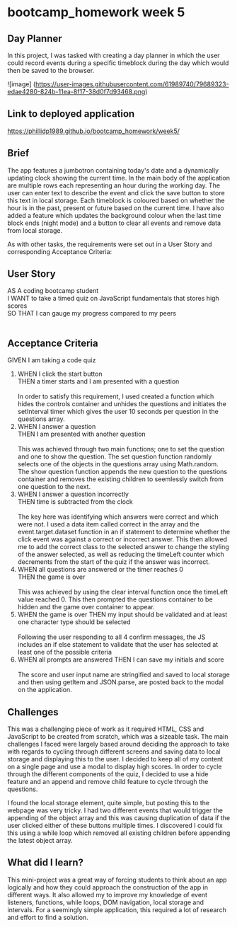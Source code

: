 # bootcamp_homework week 5

## Day Planner

In this project, I was tasked with creating a day planner in which the user could record events during a specific timeblock during the day which would then be saved to the browser.

![image] (https://user-images.githubusercontent.com/61989740/79689323-edae4280-824b-11ea-8f17-38d0f7d93468.png) 

## Link to deployed application

https://phillidp1989.github.io/bootcamp_homework/week5/ 

## Brief

The app features a jumbotron containing today's date and a dynamically updating clock showing the current time. In the main body of the application are multiple rows each representing an hour during the working day. The user can enter text to describe the event and click the save button to store this text in local storage. Each timeblock is coloured based on whether the hour is in the past, present or future based on the current time. I have also added a feature which updates the background colour when the last time block ends (night mode) and a button to clear all events and remove data from local storage.

As with other tasks, the requirements were set out in a User Story and corresponding Acceptance Criteria:

## User Story


AS A coding bootcamp student<br>
I WANT to take a timed quiz on JavaScript fundamentals that stores high scores<br>
SO THAT I can gauge my progress compared to my peers<br><br>


## Acceptance Criteria

GIVEN I am taking a code quiz
<ol>
<li>WHEN I click the start button<br>
THEN a timer starts and I am presented with a question<br><br>
In order to satisfy this requirement, I used created a function which hides the controls container and unhides the questions and initiates the setInterval timer which gives the user 10 seconds per question in the questions array.</li>
<li>WHEN I answer a question<br>
THEN I am presented with another question<br><br>
This was achieved through two main functions; one to set the question and one to show the question. The set question function randomly selects one of the objects in the questions array using Math.random. The show question function appends the new question to the questions container and removes the existing children to seemlessly switch from one question to the next.</li>
<li>WHEN I answer a question incorrectly<br>
THEN time is subtracted from the clock<br><br>
The key here was identifying which answers were correct and which were not. I used a data item called correct in the array and the event.target.dataset function in an if statement to determine whether the click event was against a correct or incorrect answer. This then allowed me to add the correct class to the selected answer to change the styling of the answer selected, as well as reducing the timeLeft counter which decrements from the start of the quiz if the answer was incorrect.</li>
<li>WHEN all questions are answered or the timer reaches 0<br>
THEN the game is over<br><br>
This was achieved by using the clear interval function once the timeLeft value reached 0. This then prompted the questions container to be hidden and the game over container to appear.</li>
<li>WHEN the game is over
THEN my input should be validated and at least one character type should be selected<br><br>
Following the user responding to all 4 confirm messages, the JS includes an if else statement to validate that the user has selected at least one of the possible criteria</li>
<li>WHEN all prompts are answered
THEN I can save my initials and score<br><br>
The score and user input name are stringified and saved to local storage and then using getItem and JSON.parse, are posted back to the modal on the application.</li>


</ol>




## Challenges

This was a challenging piece of work as it required HTML, CSS and JavaScript to be created from scratch, which was a sizeable task. The main challenges I faced were largely based around deciding the approach to take with regards to cycling through different screens and saving data to local storage and displaying this to the user. I decided to keep all of my content on a single page and use a modal to display high scores. In order to cycle through the different components of the quiz, I decided to use a hide feature and an append and remove child feature to cycle through the questions.

I found the local storage element, quite simple, but posting this to the webpage was very tricky. I had two different events that would trigger the appending of the object array and this was causing duplication of data if the user clicked either of these buttons multiple times. I discovered I could fix this using a while loop which removed all existing children before appending the latest object array.

## What did I learn?

This mini-project was a great way of forcing students to think about an app logically and how they could approach the construction of the app in different ways. It also allowed my to improve my knowledge of event listeners, functions, while loops, DOM navigation, local storage and intervals. For a seemingly simple application, this required a lot of research and effort to find a solution.